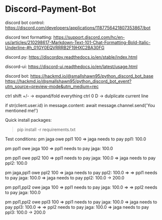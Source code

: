 # Discord-Payment-Bot

discord bot control:
https://discord.com/developers/applications/1187756421807353867/bot

discord text formatting:
https://support.discord.com/hc/en-us/articles/210298617-Markdown-Text-101-Chat-Formatting-Bold-Italic-Underline-#h_01GY0EQVRRRB2F19HXC2BA30FG

discord.py:
https://discordpy.readthedocs.io/en/stable/index.html

discord-ui:
https://discord-ui.readthedocs.io/en/latest/usage.html

discord bot:
https://hackmd.io/@smallshawn95/python_discord_bot_base
https://hackmd.io/@smallshawn95/python_discord_bot_event?utm_source=preview-mode&utm_medium=rec

ctrl shift +/- -> expand/fold everything
ctrl 0 D -> dulplicate current line

if str(client.user.id) in message.content:
     await message.channel.send('You mentioned me!')

Quick install packages: 
> pip install -r requirements.txt

Test conditions:
pm jaga owe ppl1 100
=> jaga needs to pay ppl1: 100.0

pm ppl1 owe jaga 100
=> ppl1 needs to pay jaga: 100.0

pm ppl1 owe ppl2 100
=> ppl1 needs to pay jaga: 100.0
=> jaga needs to pay ppl2: 100.0

pm jaga,ppl1 owe ppl2 100
=> jaga needs to pay ppl2: 100.0
=>
=> ppl1 needs to pay jaga: 100.0
=> jaga needs to pay ppl2: 100.0 -> 200.0

pm ppl1,ppl2 owe jaga 100
=> ppl1 needs to pay jaga: 100.0
=>
=> ppl2 needs to pay jaga: 100.0

pm ppl1,ppl2 owe ppl3 100
=> ppl1 needs to pay jaga: 100.0
=> jaga needs to pay ppl3: 100.0
=>
=> ppl2 needs to pay jaga: 100.0
=> jaga needs to pay ppl3: 100.0 -> 200.0